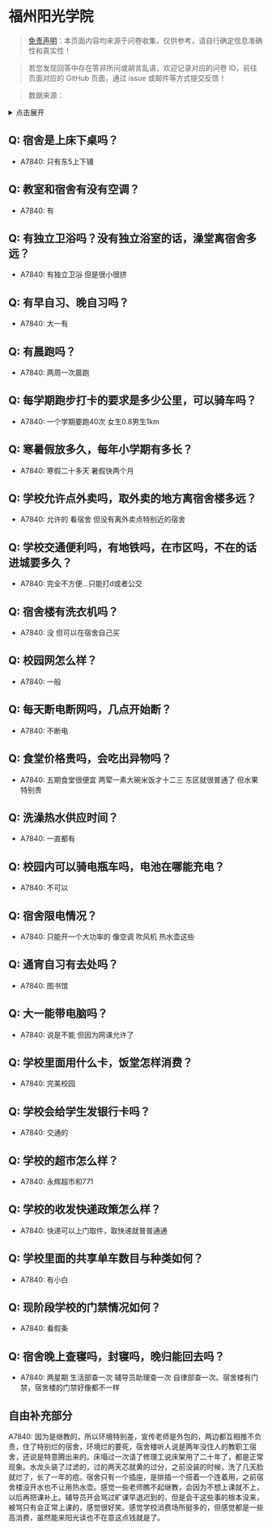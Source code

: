 # 福州阳光学院

> [免责声明](https://colleges.chat/#_3)：本页面内容均来源于问卷收集，仅供参考，请自行确定信息准确性和真实性！

> 若您发现回答中存在答非所问或胡言乱语，欢迎记录对应的问卷 ID，前往页面对应的 GitHub 页面，通过 issue 或邮件等方式提交反馈！

> 数据来源：

<details><summary>点击展开</summary>
<ul>
<li>A7840: 匿名 (2022 年 06 月)</li>
</ul>
</details>

## Q: 宿舍是上床下桌吗？

- A7840: 只有东5上下铺

## Q: 教室和宿舍有没有空调？

- A7840: 有

## Q: 有独立卫浴吗？没有独立浴室的话，澡堂离宿舍多远？

- A7840: 有独立卫浴 但是很小很挤

## Q: 有早自习、晚自习吗？

- A7840: 大一有

## Q: 有晨跑吗？

- A7840: 两周一次晨跑

## Q: 每学期跑步打卡的要求是多少公里，可以骑车吗？

- A7840: 一个学期要跑40次 女生0.8男生1km

## Q: 寒暑假放多久，每年小学期有多长？

- A7840: 寒假二十多天 暑假快两个月

## Q: 学校允许点外卖吗，取外卖的地方离宿舍楼多远？

- A7840: 允许的 看宿舍 但没有离外卖点特别近的宿舍

## Q: 学校交通便利吗，有地铁吗，在市区吗，不在的话进城要多久？

- A7840: 完全不方便...只能打d或者公交

## Q: 宿舍楼有洗衣机吗？

- A7840: 没 但可以在宿舍自己买

## Q: 校园网怎么样？

- A7840: 一般

## Q: 每天断电断网吗，几点开始断？

- A7840: 不断电

## Q: 食堂价格贵吗，会吃出异物吗？

- A7840: 五期食堂很便宜 两荤一素大碗米饭才十二三 东区就很普通了 但水果特别贵

## Q: 洗澡热水供应时间？

- A7840: 一直都有

## Q: 校园内可以骑电瓶车吗，电池在哪能充电？

- A7840: 不可以

## Q: 宿舍限电情况？

- A7840: 只能开一个大功率的 像空调 吹风机 热水壶这些

## Q: 通宵自习有去处吗？

- A7840: 图书馆

## Q: 大一能带电脑吗？

- A7840: 说是不能 但因为网课允许了

## Q: 学校里面用什么卡，饭堂怎样消费？

- A7840: 完美校园

## Q: 学校会给学生发银行卡吗？

- A7840: 交通的

## Q: 学校的超市怎么样？

- A7840: 永辉超市和771

## Q: 学校的收发快递政策怎么样？

- A7840: 快递可以上门取件，取快递就普普通通

## Q: 学校里面的共享单车数目与种类如何？

- A7840: 有小白

## Q: 现阶段学校的门禁情况如何？

- A7840: 看假条

## Q: 宿舍晚上查寝吗，封寝吗，晚归能回去吗？

- A7840: 两星期 生活部查一次 辅导员助理查一次 自律部查一次。宿舍楼有门禁，宿舍楼的门禁好像都不一样

## 自由补充部分

A7840: 因为是继教的，所以环境特别差，宣传老师是外包的，两边都互相推不负责，住了特别烂的宿舍，环境烂的要死，宿舍楼听人说是两年没住人的教职工宿舍，还说是特意腾出来的。床塌过一次请了修理工说床架用了二十年了，都是正常现象。水龙头装了过滤的，过的两天芯就黄的过分，之前没装的时候，洗了几天脸就烂了，长了一年的痘。宿舍只有一个插座，是排插一个搭着一个连着用，之前宿舍楼没开水也不让用热水壶。感觉一些老师瞧不起继教，会因为不想上课就不上，以后再把课补上。辅导员开会骂过旷课早退迟到的，但是会干这些事的根本没来，被骂只有会正常上课的，感觉很好笑。感觉学校消费场所挺多的，但感觉都是一些高消费，虽然能来阳光读也不在意这点钱就是了。